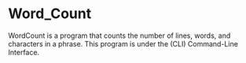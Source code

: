 # Word_Count
WordCount is a program that counts the number of lines, words, and characters in a phrase.
This program is under the (CLI) Command-Line Interface.
